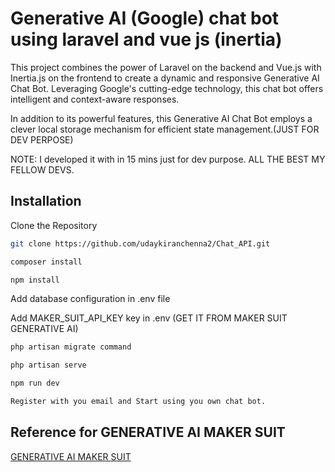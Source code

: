 
# Generative AI (Google) chat bot using laravel and vue js (inertia)

This project combines the power of Laravel on the backend and Vue.js with Inertia.js on the frontend to create a dynamic and responsive Generative AI Chat Bot. Leveraging Google's cutting-edge technology, this chat bot offers intelligent and context-aware responses.

In addition to its powerful features, this Generative AI Chat Bot employs a clever local storage mechanism for efficient state management.(JUST FOR DEV PERPOSE)

NOTE: I developed it with in 15 mins just for dev purpose. ALL THE BEST MY FELLOW DEVS.




## Installation
Clone the Repository
```bash
git clone https://github.com/udaykiranchenna2/Chat_API.git
```
```bash
composer install 
```
```bash
npm install
```
Add database configuration in .env file


Add MAKER_SUIT_API_KEY key in .env (GET IT FROM MAKER SUIT GENERATIVE AI)
```bash
php artisan migrate command
```
```bash
php artisan serve 
```
```bash
npm run dev
```
```bash
Register with you email and Start using you own chat bot.
```
## Reference for GENERATIVE AI MAKER SUIT 

[GENERATIVE AI MAKER SUIT](https://makersuite.google.com/app/apikey)
